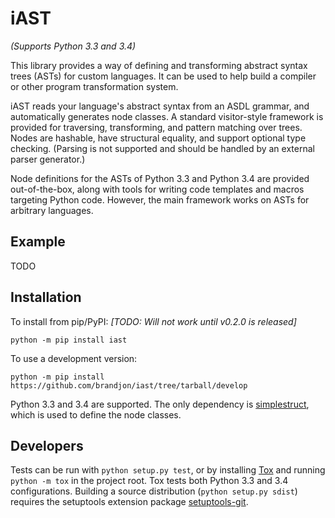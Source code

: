 # iAST #

*(Supports Python 3.3 and 3.4)*

This library provides a way of defining and transforming abstract syntax
trees (ASTs) for custom languages. It can be used to help build a compiler
or other program transformation system.

iAST reads your language's abstract syntax from an ASDL grammar, and
automatically generates node classes. A standard visitor-style framework
is provided for traversing, transforming, and pattern matching over trees.
Nodes are hashable, have structural equality, and support optional type
checking. (Parsing is not supported and should be handled by an external
parser generator.)

Node definitions for the ASTs of Python 3.3 and Python 3.4 are provided
out-of-the-box, along with tools for writing code templates and macros
targeting Python code. However, the main framework works on ASTs for
arbitrary languages.

## Example ##

TODO

## Installation ##

To install from pip/PyPI: *[TODO: Will not work until v0.2.0 is released]*

```
python -m pip install iast
```

To use a development version:

```
python -m pip install https://github.com/brandjon/iast/tree/tarball/develop
```

Python 3.3 and 3.4 are supported. The only dependency is
[simplestruct](https://github.com/brandjon/simplestruct), which is used to
define the node classes.

## Developers ##

Tests can be run with `python setup.py test`, or by installing
[Tox](http://testrun.org/tox/latest/) and running `python -m tox`
in the project root. Tox tests both Python 3.3 and 3.4 configurations.
Building a source distribution (`python setup.py sdist`) requires the
setuptools extension package
[setuptools-git](https://github.com/wichert/setuptools-git).
